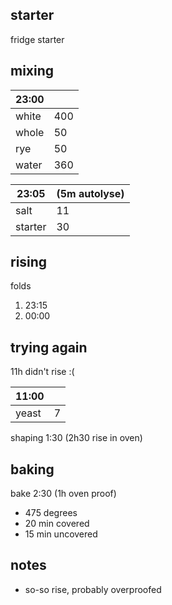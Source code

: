 ## starter
fridge starter

## mixing
| 23:00 |  |
| ----------- |:----|
| white       | 400 |
| whole       | 50  |
| rye         | 50  |
| water       | 360 |


| 23:05 | (5m autolyse) |
| ----------- |:----|
| salt        | 11  |
| starter     | 30  |

## rising
folds
1. 23:15
2. 00:00


## trying again
11h didn't rise :(

| 11:00 |  |
| ----------- |:----|
| yeast       | 7   |


shaping 1:30 (2h30 rise in oven)

## baking
bake 2:30 (1h oven proof)
- 475 degrees
- 20 min covered
- 15 min uncovered

## notes
- so-so rise, probably overproofed

